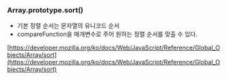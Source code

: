 ### Array.prototype.sort()

- 기본 정렬 순서는 문자열의 유니코드 순서
- compareFunction을 매개변수로 주어 원하는 정렬 순서를 맞출 수 있다.

[https://developer.mozilla.org/ko/docs/Web/JavaScript/Reference/Global_Objects/Array/sort](https://developer.mozilla.org/ko/docs/Web/JavaScript/Reference/Global_Objects/Array/sort)
